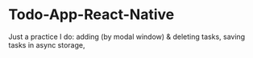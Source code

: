 # Todo-App-React-Native
Just a practice
I do: adding (by modal window) & deleting tasks, saving tasks in async storage,

